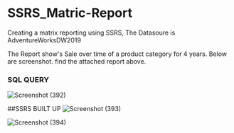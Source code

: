 # SSRS_Matric-Report
Creating a matrix reporting using SSRS, The Datasoure is AdventureWorksDW2019

The Report show's Sale over time of a product category for 4 years. Below are screenshot. find the attached report above.

### SQL QUERY
![Screenshot (392)](https://user-images.githubusercontent.com/42388234/209748035-94b10e1f-64e4-48b0-ac12-9d6ba0fd5521.png)

##SSRS BUILT UP
![Screenshot (393)](https://user-images.githubusercontent.com/42388234/209748039-b7b60025-6600-4684-a80f-1cbdc7279c5e.png)

![Screenshot (394)](https://user-images.githubusercontent.com/42388234/209748040-2137f7b3-3469-4e60-b95b-a6fa847e8fdd.png)
